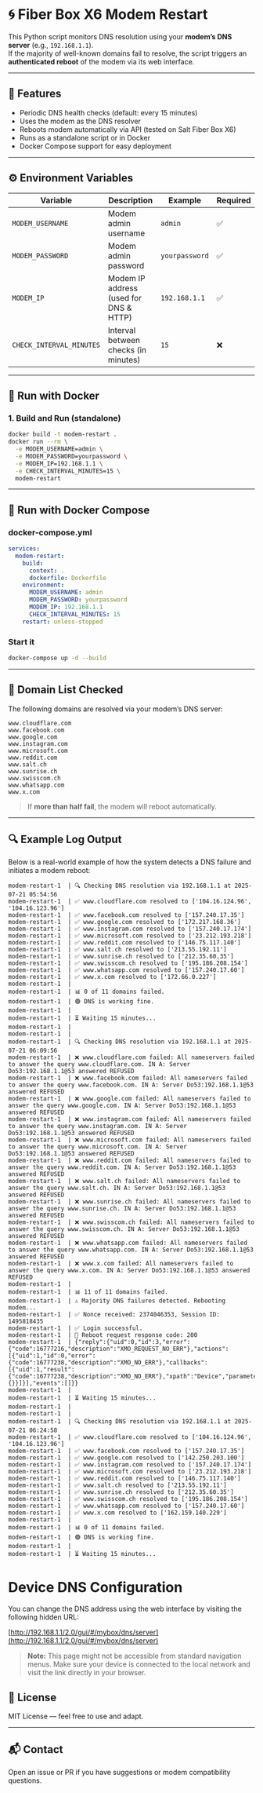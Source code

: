 # 🌀 Fiber Box X6 Modem Restart
This Python script monitors DNS resolution using your **modem’s DNS server** (e.g., `192.168.1.1`).  
If the majority of well-known domains fail to resolve, the script triggers an **authenticated reboot** of the modem via its web interface.

---

## 🔧 Features

- Periodic DNS health checks (default: every 15 minutes)
- Uses the modem as the DNS resolver
- Reboots modem automatically via API (tested on Salt Fiber Box X6)
- Runs as a standalone script or in Docker
- Docker Compose support for easy deployment

---

## ⚙️ Environment Variables

| Variable               | Description                              | Example              | Required |
|------------------------|------------------------------------------|----------------------|----------|
| `MODEM_USERNAME`       | Modem admin username                     | `admin`              | ✅       |
| `MODEM_PASSWORD`       | Modem admin password                     | `yourpassword`       | ✅       |
| `MODEM_IP`             | Modem IP address (used for DNS & HTTP)   | `192.168.1.1`        | ✅       |
| `CHECK_INTERVAL_MINUTES` | Interval between checks (in minutes)   | `15`                 | ❌  |

---

## 🚀 Run with Docker

### 1. Build and Run (standalone)

```bash
docker build -t modem-restart .
docker run --rm \
  -e MODEM_USERNAME=admin \
  -e MODEM_PASSWORD=yourpassword \
  -e MODEM_IP=192.168.1.1 \
  -e CHECK_INTERVAL_MINUTES=15 \
  modem-restart
```

---

## 🐳 Run with Docker Compose

### docker-compose.yml

```yaml
services:
  modem-restart:
    build:
      context: .
      dockerfile: Dockerfile
    environment:
      MODEM_USERNAME: admin
      MODEM_PASSWORD: yourpassword
      MODEM_IP: 192.168.1.1
      CHECK_INTERVAL_MINUTES: 15
    restart: unless-stopped
```

### Start it

```bash
docker-compose up -d --build
```

---

## 📝 Domain List Checked

The following domains are resolved via your modem’s DNS server:

```
www.cloudflare.com
www.facebook.com
www.google.com
www.instagram.com
www.microsoft.com
www.reddit.com
www.salt.ch
www.sunrise.ch
www.swisscom.ch
www.whatsapp.com
www.x.com
```

> If **more than half fail**, the modem will reboot automatically.

---

## 🔍 Example Log Output

Below is a real-world example of how the system detects a DNS failure and initiates a modem reboot:
```
modem-restart-1  | 🔍 Checking DNS resolution via 192.168.1.1 at 2025-07-21 05:54:56
modem-restart-1  | ✅ www.cloudflare.com resolved to ['104.16.124.96', '104.16.123.96']
modem-restart-1  | ✅ www.facebook.com resolved to ['157.240.17.35']
modem-restart-1  | ✅ www.google.com resolved to ['172.217.168.36']
modem-restart-1  | ✅ www.instagram.com resolved to ['157.240.17.174']
modem-restart-1  | ✅ www.microsoft.com resolved to ['23.212.193.218']
modem-restart-1  | ✅ www.reddit.com resolved to ['146.75.117.140']
modem-restart-1  | ✅ www.salt.ch resolved to ['213.55.192.11']
modem-restart-1  | ✅ www.sunrise.ch resolved to ['212.35.60.35']
modem-restart-1  | ✅ www.swisscom.ch resolved to ['195.186.208.154']
modem-restart-1  | ✅ www.whatsapp.com resolved to ['157.240.17.60']
modem-restart-1  | ✅ www.x.com resolved to ['172.66.0.227']
modem-restart-1  | 
modem-restart-1  | 📊 0 of 11 domains failed.
modem-restart-1  | 🟢 DNS is working fine.
modem-restart-1  | 
modem-restart-1  | ⏳ Waiting 15 minutes...
modem-restart-1  | 
modem-restart-1  | 
modem-restart-1  | 🔍 Checking DNS resolution via 192.168.1.1 at 2025-07-21 06:09:56
modem-restart-1  | ❌ www.cloudflare.com failed: All nameservers failed to answer the query www.cloudflare.com. IN A: Server Do53:192.168.1.1@53 answered REFUSED
modem-restart-1  | ❌ www.facebook.com failed: All nameservers failed to answer the query www.facebook.com. IN A: Server Do53:192.168.1.1@53 answered REFUSED
modem-restart-1  | ❌ www.google.com failed: All nameservers failed to answer the query www.google.com. IN A: Server Do53:192.168.1.1@53 answered REFUSED
modem-restart-1  | ❌ www.instagram.com failed: All nameservers failed to answer the query www.instagram.com. IN A: Server Do53:192.168.1.1@53 answered REFUSED
modem-restart-1  | ❌ www.microsoft.com failed: All nameservers failed to answer the query www.microsoft.com. IN A: Server Do53:192.168.1.1@53 answered REFUSED
modem-restart-1  | ❌ www.reddit.com failed: All nameservers failed to answer the query www.reddit.com. IN A: Server Do53:192.168.1.1@53 answered REFUSED
modem-restart-1  | ❌ www.salt.ch failed: All nameservers failed to answer the query www.salt.ch. IN A: Server Do53:192.168.1.1@53 answered REFUSED
modem-restart-1  | ❌ www.sunrise.ch failed: All nameservers failed to answer the query www.sunrise.ch. IN A: Server Do53:192.168.1.1@53 answered REFUSED
modem-restart-1  | ❌ www.swisscom.ch failed: All nameservers failed to answer the query www.swisscom.ch. IN A: Server Do53:192.168.1.1@53 answered REFUSED
modem-restart-1  | ❌ www.whatsapp.com failed: All nameservers failed to answer the query www.whatsapp.com. IN A: Server Do53:192.168.1.1@53 answered REFUSED
modem-restart-1  | ❌ www.x.com failed: All nameservers failed to answer the query www.x.com. IN A: Server Do53:192.168.1.1@53 answered REFUSED
modem-restart-1  | 
modem-restart-1  | 📊 11 of 11 domains failed.
modem-restart-1  | ⚠️ Majority DNS failures detected. Rebooting modem...
modem-restart-1  | ✅ Nonce received: 2374046353, Session ID: 1495818435
modem-restart-1  | ✅ Login successful.
modem-restart-1  | 🔁 Reboot request response code: 200
modem-restart-1  | {"reply":{"uid":0,"id":3,"error":{"code":16777216,"description":"XMO_REQUEST_NO_ERR"},"actions":[{"uid":1,"id":0,"error":{"code":16777238,"description":"XMO_NO_ERR"},"callbacks":[{"uid":1,"result":{"code":16777238,"description":"XMO_NO_ERR"},"xpath":"Device","parameters":{}}]}],"events":[]}}
modem-restart-1  | 
modem-restart-1  | ⏳ Waiting 15 minutes...
modem-restart-1  | 
modem-restart-1  | 
modem-restart-1  | 🔍 Checking DNS resolution via 192.168.1.1 at 2025-07-21 06:24:58
modem-restart-1  | ✅ www.cloudflare.com resolved to ['104.16.124.96', '104.16.123.96']
modem-restart-1  | ✅ www.facebook.com resolved to ['157.240.17.35']
modem-restart-1  | ✅ www.google.com resolved to ['142.250.203.100']
modem-restart-1  | ✅ www.instagram.com resolved to ['157.240.17.174']
modem-restart-1  | ✅ www.microsoft.com resolved to ['23.212.193.218']
modem-restart-1  | ✅ www.reddit.com resolved to ['146.75.117.140']
modem-restart-1  | ✅ www.salt.ch resolved to ['213.55.192.11']
modem-restart-1  | ✅ www.sunrise.ch resolved to ['212.35.60.35']
modem-restart-1  | ✅ www.swisscom.ch resolved to ['195.186.208.154']
modem-restart-1  | ✅ www.whatsapp.com resolved to ['157.240.17.60']
modem-restart-1  | ✅ www.x.com resolved to ['162.159.140.229']
modem-restart-1  | 
modem-restart-1  | 📊 0 of 11 domains failed.
modem-restart-1  | 🟢 DNS is working fine.
modem-restart-1  | 
modem-restart-1  | ⏳ Waiting 15 minutes...
```

# Device DNS Configuration

You can change the DNS address using the web interface by visiting the following hidden URL:

[http://192.168.1.1/2.0/gui/#/mybox/dns/server](http://192.168.1.1/2.0/gui/#/mybox/dns/server)

> **Note:** This page might not be accessible from standard navigation menus. Make sure your device is connected to the local network and visit the link directly in your browser.

## 📃 License

MIT License — feel free to use and adapt.

---

## 📬 Contact

Open an issue or PR if you have suggestions or modem compatibility questions.
